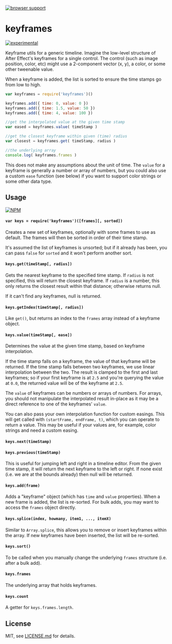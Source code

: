 [![browser support](https://ci.testling.com/mattdesl/keyframes.png)](https://ci.testling.com/mattdesl/keyframes)

# keyframes

[![experimental](http://badges.github.io/stability-badges/dist/experimental.svg)](http://github.com/badges/stability-badges)

Keyframe utils for a generic timeline. Imagine the low-level structure of After Effect's keyframes for a single control. The control (such as image position, color, etc) might use a 2-component vector (x, y), a color, or some other tweenable value. 

When a keyframe is added, the list is sorted to ensure the time stamps go from low to high. 

```js
var keyframes = require('keyframes')()

keyframes.add({ time: 0, value: 0 })
keyframes.add({ time: 1.5, value: 50 })
keyframes.add({ time: 4, value: 100 })

//get the interpolated value at the given time stamp
var eased = keyframes.value( timeStamp ) 

//get the closest keyframe within given (time) radius
var closest = keyframes.get( timeStamp, radius )

//the underlying array
console.log( keyframes.frames )
```

This does not make any assumptions about the unit of time. The `value` for a keyframe is generally a number or array of numbers, but you could also use a custom `ease` function (see below) if you want to support color strings or some other data type. 

## Usage

[![NPM](https://nodei.co/npm/keyframes.png)](https://nodei.co/npm/keyframes/)

#### `var keys = require('keyframes')([frames][, sorted])`

Creates a new set of keyframes, optionally with some frames to use as default. The frames will then be sorted in order of their time stamp. 

It's assumed the list of keyframes is unsorted; but if it already has been, you can pass `false` for `sorted` and it won't perform another sort.

#### `keys.get(timeStamp[, radius])`

Gets the nearest keyframe to the specified time stamp. If `radius` is not specified, this will return the closest keyframe. If `radius` is a number, this only returns the closest result within that distance; otherwise returns null.

If it can't find any keyframes, null is returned.

#### `keys.getIndex(timeStamp[, radius])`

Like `get()`, but returns an index to the `frames` array instead of a keyframe object.

#### `keys.value(timeStamp[, ease])`

Determines the value at the given time stamp, based on keyframe interpolation.

If the time stamp falls on a keyframe, the value of that keyframe will be returned. If the time stamp falls between two keyframes, we use linear interpolation between the two. The result is clamped to the first and last keyframes; so if your first keyframe is at `2.5` and you're querying the value at `0.0`, the returned value will be of the keyframe at `2.5`. 

The `value` of keyframes can be numbers or arrays of numbers. For arrays, you should not manipulate the interpolated result in-place as it may be a direct reference to one of the keyframes' `value`.

You can also pass your own interpolation function for custom easings. This will get called with `(startFrame, endFrame, t)`, which you can operate to return a value. This may be useful if your values are, for example, color strings and need a custom easing. 

#### `keys.next(timeStamp)` 
#### `keys.previous(timeStamp)`

This is useful for jumping left and right in a timeline editor. From the given time stamp, it will return the next keyframe to the left or right. If none exist (i.e. we are at the bounds already) then null will be returned.

#### `keys.add(frame)`

Adds a "keyframe" object (which has `time` and `value` properties). When a new frame is added, the list is re-sorted. For bulk adds, you may want to access the `frames` object directly.

#### `keys.splice(index, howmany, item1, ..., itemX)`

Similar to `Array.splice`, this allows you to remove or insert keyframes within the array. If new keyframes have been inserted, the list will be re-sorted. 

#### `keys.sort()`

To be called when you manually change the underlying `frames` structure (i.e. after a bulk add).

#### `keys.frames`

The underlying array that holds keyframes.

#### `keys.count`

A getter for `keys.frames.length`.

## License

MIT, see [LICENSE.md](http://github.com/mattdesl/keyframes/blob/master/LICENSE.md) for details.
